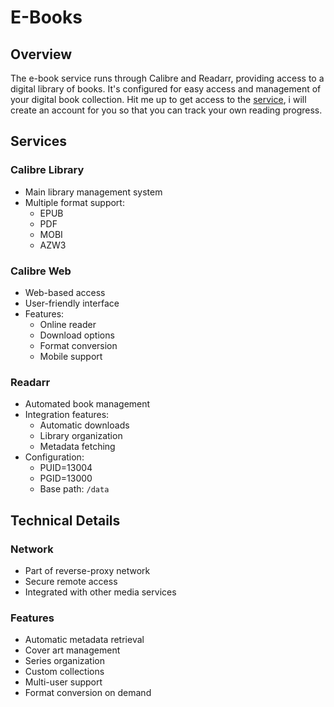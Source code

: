 # E-Books

## Overview

The e-book service runs through Calibre and Readarr, providing access to a digital library of books. It's configured for easy access and management of your digital book collection. Hit me up to get access to the [service](https://books.theobeorodeo.rodeo), i will create an account for you so that you can track your own reading progress.

## Services

### Calibre Library

- Main library management system
- Multiple format support:
  - EPUB
  - PDF
  - MOBI
  - AZW3

### Calibre Web

- Web-based access
- User-friendly interface
- Features:
  - Online reader
  - Download options
  - Format conversion
  - Mobile support

### Readarr

- Automated book management
- Integration features:
  - Automatic downloads
  - Library organization
  - Metadata fetching
- Configuration:
  - PUID=13004
  - PGID=13000
  - Base path: `/data`

## Technical Details

### Network

- Part of reverse-proxy network
- Secure remote access
- Integrated with other media services

### Features

- Automatic metadata retrieval
- Cover art management
- Series organization
- Custom collections
- Multi-user support
- Format conversion on demand
